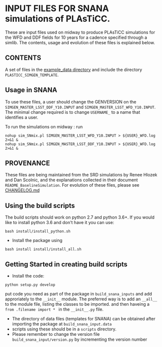 # INPUT FILES FOR SNANA simulations of PLAsTiCC.

These are input files used on midway to produce PLAsTiCC simulations for the WFD and DDF fields for 10 years for a cadence specified through a simlib. The contents, usage and evolution of these files is explained below.

## CONTENTS
A set of files in the [example_data directory](./gen_plasticc/example_data) and include the directory `PLASTICC_SIMGEN_TEMPLATE`.


## Usage in SNANA
To use these files, a user should change the GENVERSION on the `SIMGEN_MASTER_LSST_DDF_Y10.INPUT` and `SIMGEN_MASTER_LSST_WFD_Y10.INPUT`. The minimal change required is to change `USERNAME_` to a name that identifies a user.  

To run the simulations on midway : run 
```
nohup sim_SNmix.pl SIMGEN_MASTER_LSST_WFD_Y10.INPUT > ${USER}_WFD.log 2>&1 & 
nohup sim_SNmix.pl SIMGEN_MASTER_LSST_DDF_Y10.INPUT > ${USER}_WFD.log 2>&1 & 
```

## PROVENANCE
These files are being maintained from the SRD simulations by Renee Hlozek and Dan Scolnic, and the explanations collected in their document `README_BaselineSimulation`. For evolution of these files, please see [CHANGELOG.md](./CHANGELOG.md)

## Using the build scripts
The build scripts should work on python 2.7 and python 3.6+. If you would like to install python 3.6 and don't have it you can use:
```
bash install/install_python.sh
```
- Install the package using 
```
bash install install/install_all.sh
```
## Getting Started in creating build scripts

- Install the code:
```
python setup.py develop
```
put code you need as part of the package in `build_snana_inputs` and add approriately to the `__init__` module. The preferred way is to add an `__all__` to the module file, listing the classes to be imported. and then haveing a ```from .filename import * ``` in the `__init__.py` file.
- The directory of data files (templates for SNANA) can be obtained after importing the package at 
`build_snana_input.data`
- scripts using these should be in a `scripts` directory.
- Please remember to change the version file `build_snana_input/version.py` by incrementing the version number  
